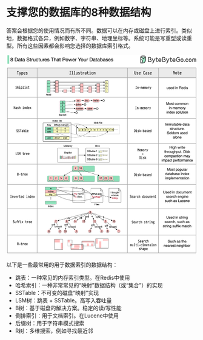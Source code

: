 # 支撑您的数据库的8种数据结构


答案会根据您的使用情况而有所不同。数据可以在内存或磁盘上进行索引。类似地，数据格式各异，例如数字、字符串、地理坐标等。系统可能是写重型或读重型。所有这些因素都会影响您选择的数据库索引格式。

<p> <img src="../images/8-ds-db.jpg" /> </p>

以下是一些最常用的用于数据索引的数据结构：

- 跳表：一种常见的内存索引类型。在Redis中使用
- 哈希索引：一种非常常见的“映射”数据结构（或“集合”）的实现
- SSTable：不可变的磁盘“映射”实现
- LSM树：跳表 + SSTable。高写入吞吐量
- B树：基于磁盘的解决方案。稳定的读/写性能
- 倒排索引：用于文档索引。在Lucene中使用
- 后缀树：用于字符串模式搜索
- R树：多维搜索，例如寻找最近邻